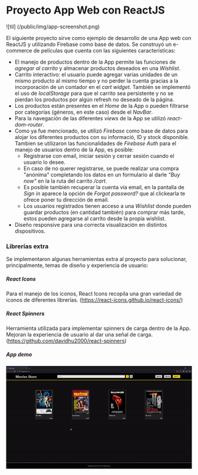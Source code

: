 # Proyecto App Web con ReactJS

![til] (/public/img/app-screenshot.png)

El siguiente proyecto sirve como ejemplo de desarrollo de una App web con ReactJS y utilizando Firebase como base de datos. Se construyó un e-commerce de películas que cuenta con las siguientes características:

* El manejo de productos dentro de la App permite las funciones de *agregar al carrito* y almacenar productos deseados en una *Wishlist*.
* Carrito interactivo: el usuario puede agregar varias unidades de un mismo producto al mismo tiempo y no perder la cuenta gracias a la incorporación de un contador en el *cart widget*. También se implementó el uso de *localStorage* para que el carrito sea persistente y no se pierdan los productos por algún refresh no deseado de la página.
* Los productos están presentes en el *Home* de la App o pueden filtrarse por categorías (géneros, en este caso) desde el *NavBar*.
* Para la navegación de las diferentes *views* de la App se utilizó *react-dom-router*.
* Como ya fue mencionado, se utilizó *Firebase* como base de datos para alojar los diferentes productos con su informació, ID y stock disponible. Tambien se utilizaron las funcionalidades de *Firebase Auth* para el manejo de usuarios dentro de la App, es posible:
    * Registrarse con email, iniciar sesión y cerrar sesión cuando el usuario lo desee.
    * En caso de no querer registrarse, se puede realizar una compra "anónima" completando los datos en un formulario al darle *"Buy now"* en la la ruta del carrito */cart*.
    * Es posible también recuperar la cuenta vía email, en la pantalla de *Sign in* aparece la opción de *Forgot password?* que al clickearla te ofrece poner tu dirección de email.
    * Los usuarios registrados tienen acceso a una *Wishlist* donde pueden guardar productos (en cantidad también) para comprar más tarde, estos pueden agregarse al carrito desde la propia wishlist.
* Diseño responsive para una correcta visualización en distintos dispositivos.

### Librerías extra

Se implementaron algunas herramientas extra al proyecto para solucionar, principalmente, temas de diseño y experiencia de usuario:

##### React Icons
Para el manejo de los iconos, React Icons recopila una gran variedad de iconos de diferentes librerías.
(https://react-icons.github.io/react-icons/)

##### React Spinners
Herramienta utilizada para implementar spinners de carga dentro de la App. Mejoran la experiencia de usuario al dar una señal de carga.
(https://github.com/davidhu2000/react-spinners)

##### App demo

![til](app-demo.gif)
